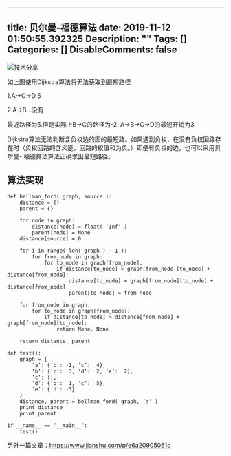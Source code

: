 
---
title: 贝尔曼-福德算法
date: 2019-11-12 01:50:55.392325
Description: ""
Tags: []
Categories: []
DisableComments: false
---
![技术分享](http://image.mamicode.com/info/201707/20180110235318321814.png)



如上图使用Dijkstra算法将无法获取到最短路径

1.A->C->D   5

2.A->B...没有

最近路径为5.但是实际上B->C的路径为-2. A->B->C->D的最短开销为3

Dijkstra算法无法判断含负权边的图的最短路。如果遇到负权，在没有负权回路存在时（负权回路的含义是，回路的权值和为负。）即便有负权的边，也可以采用贝尔曼-
福德算法算法正确求出最短路径。



## 算法实现

    
    
    def bellman_ford( graph, source ):    
        distance = {}    
        parent = {}    
            
        for node in graph:    
            distance[node] = float( ‘Inf‘ )    
            parent[node] = None    
        distance[source] = 0    
        
        for i in range( len( graph ) - 1 ):    
            for from_node in graph:    
                for to_node in graph[from_node]:    
                    if distance[to_node] > graph[from_node][to_node] + distance[from_node]:    
                        distance[to_node] = graph[from_node][to_node] + distance[from_node]    
                        parent[to_node] = from_node    
        
        for from_node in graph:    
            for to_node in graph[from_node]:    
                if distance[to_node] > distance[from_node] + graph[from_node][to_node]:    
                    return None, None    
        
        return distance, parent    
        
    def test():    
        graph = {    
            ‘a‘: {‘b‘: -1, ‘c‘:  4},    
            ‘b‘: {‘c‘:  3, ‘d‘:  2, ‘e‘:  2},    
            ‘c‘: {},    
            ‘d‘: {‘b‘:  1, ‘c‘:  5},    
            ‘e‘: {‘d‘: -3}    
        }    
        distance, parent = bellman_ford( graph, ‘a‘ )    
        print distance    
        print parent    
        
    if __name__ == ‘__main__‘:    
        test()

  

另外一篇文章：<https://www.jianshu.com/p/e6a20905061c>


